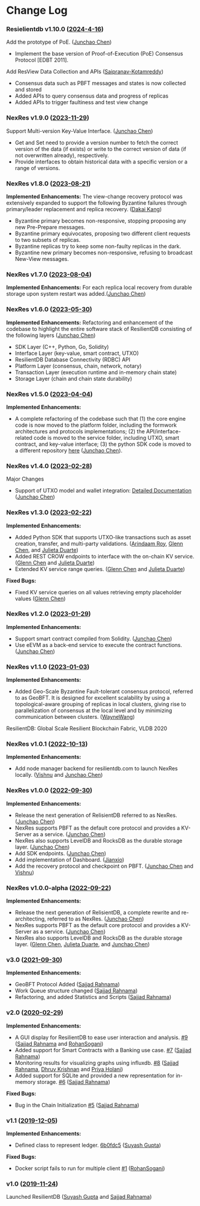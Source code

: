 # Change Log

### Resielientdb v1.10.0 ([2024-4-16](https://github.com/resilientdb/resilientdb/releases/tag/v1.10.0-rc01))

Add the prototype of PoE. ([Junchao Chen](https://github.com/cjcchen))

* Implement the base version of Proof-of-Execution (PoE) Consensus Protocol [EDBT 2011].

Add ResView Data Collection and APIs ([Saipranav-Kotamreddy](https://github.com/Saipranav-Kotamreddy))

* Consensus data such as PBFT messages and states is now collected and stored
* Added APIs to query consensus data and progress of replicas
* Added APIs to trigger faultiness and test view change

### NexRes v1.9.0 ([2023-11-29](https://github.com/resilientdb/resilientdb/releases/tag/nexres-v1.9.0))

Support Multi-version Key-Value Interface. ([Junchao Chen](https://github.com/cjcchen))

* Get and Set need to provide a version number to fetch the correct version of the data (if exists) or write to the correct version of data (if not overwritten already), respectively.
* Provide interfaces to obtain historical data with a specific version or a range of versions.


### NexRes v1.8.0 ([2023-08-21](https://github.com/resilientdb/resilientdb/releases/tag/nexres-v1.8.0))

**Implemented Enhancements:** The view-change recovery protocol was extensively expanded to support the following Byzantine failures through primary/leader replacement and replica recovery. ([Dakai Kang](https://github.com/DakaiKang))

* Byzantine primary becomes non-responsive, stopping proposing any new Pre-Prepare messages.
* Byzantine primary equivocates, proposing two different client requests to two subsets of replicas.
* Byzantine replicas try to keep some non-faulty replicas in the dark.
* Byzantine new primary becomes non-responsive, refusing to broadcast New-View messages.

### NexRes v1.7.0 ([2023-08-04](https://github.com/resilientdb/resilientdb/releases/tag/nexres-v1.7.0))

**Implemented Enhancements:** For each replica local recovery from durable storage upon system restart was added.([Junchao Chen](https://github.com/cjcchen))


### NexRes v1.6.0 ([2023-05-30](https://github.com/resilientdb/resilientdb/releases/tag/nexres-v1.6.0))

**Implemented Enhancements:** Refactoring and enhancement of the codebase to highlight the entire software stack of ResilientDB consisting of the following layers ([Junchao Chen](https://github.com/cjcchen))

* SDK Layer (C++, Python, Go, Solidity)
* Interface Layer (key-value, smart contract, UTXO)
* ResilientDB Database Connectivity (RDBC) API
* Platform Layer (consensus, chain, network, notary)
* Transaction Layer (execution runtime and in-memory chain state)
* Storage Layer (chain and chain state durability)


### NexRes v1.5.0 ([2023-04-04](https://github.com/resilientdb/resilientdb/releases/tag/nexres-v1.5.0))

**Implemented Enhancements:** 
* A complete refactoring of the codebase such that (1) the core engine code is now moved to the platform folder, including the formwork architectures and protocols implementations; (2) the API/interface-related code is moved to the service folder, including UTXO, smart contract, and key-value interface;  (3) the python SDK code is moved to a different repository [here](https://github.com/resilientdb/sdk) ([Junchao Chen](https://github.com/cjcchen)).

### NexRes v1.4.0 ([2023-02-28](https://github.com/resilientdb/resilientdb/releases/tag/nexres-v.1.4.0))
Major Changes
* Support of UTXO model and wallet integration: [Detailed Documentation](https://blog.resilientdb.com/2023/02/12/GettingStartedOnUtxo.html) ([Junchao Chen](https://github.com/cjcchen))


### NexRes v1.3.0 ([2023-02-22](https://github.com/resilientdb/resilientdb/releases/tag/nexres-v1.3.0))

**Implemented Enhancements:** 
* Added Python SDK that supports UTXO-like transactions such as asset creation, transfer, and multi-party validations. ([Arindaam Roy](https://github.com/royari), [Glenn Chen](https://github.com/glenn-chen), and [Julieta Duarte](https://github.com/juduarte00))
* Added REST CROW endpoints to interface with the on-chain KV service. ([Glenn Chen](https://github.com/glenn-chen) and [Julieta Duarte](https://github.com/juduarte00))
* Extended KV service range queries. ([Glenn Chen](https://github.com/glenn-chen) and [Julieta Duarte](https://github.com/juduarte00))

**Fixed Bugs:**
* Fixed KV service queries on all values retrieving empty placeholder values ([Glenn Chen](https://github.com/glenn-chen))

### NexRes v1.2.0 ([2023-01-29](https://github.com/resilientdb/resilientdb/releases/tag/nexres-v1.2.0))

**Implemented Enhancements:** 
* Support smart contract compiled from Solidity. ([Junchao Chen](https://github.com/cjcchen)) 
* Use eEVM as a back-end service to execute the contract functions. ([Junchao Chen](https://github.com/cjcchen))

### NexRes v1.1.0 ([2023-01-03](https://github.com/resilientdb/resilientdb/releases/tag/nexres-v1.1.0))

**Implemented Enhancements:** 

* Added Geo-Scale Byzantine Fault-tolerant consensus protocol, referred to as GeoBFT. It is designed for excellent scalability by using a topological-aware grouping of replicas in local clusters, giving rise to parallelization of consensus at the local level and by minimizing communication between clusters. ([WayneWang](https://github.com/WayneJa))

ResilientDB: Global Scale Resilient Blockchain Fabric, VLDB 2020

### NexRes v1.0.1 ([2022-10-13](https://github.com/resilientdb/resilientdb/releases/tag/nexres-v1.0.1))

**Implemented Enhancements:** 

* Add node manager backend for resilientdb.com to launch NexRes locally. ([Vishnu](https://github.com/sheshavpd) and [Junchao Chen](https://github.com/cjcchen))

### NexRes v1.0.0 ([2022-09-30](https://github.com/resilientdb/resilientdb/releases/tag/nexres-v1.0.0))

**Implemented Enhancements:** 

* Release the next generation of RelisientDB referred to as NexRes. ([Junchao Chen](https://github.com/cjcchen))
* NexRes supports PBFT as the default core protocol and provides a KV-Server as a service. ([Junchao Chen](https://github.com/cjcchen))
* NexRes also supports LevelDB and RocksDB as the durable storage layer. ([Junchao Chen](https://github.com/cjcchen))
* Add SDK endpoints. ([Junchao Chen](https://github.com/cjcchen))
* Add implementation of Dashboard. ([Jianxio](https://github.com/jyu25utk))
* Add the recovery protocol and checkpoint on PBFT. ([Junchao Chen](https://github.com/cjcchen) and [Vishnu](https://github.com/sheshavpd))


### NexRes v1.0.0-alpha ([2022-09-22](https://github.com/resilientdb/resilientdb/releases/tag/nexres-alpha))

**Implemented Enhancements:** 
* Release the next generation of RelisientDB, a complete rewrite and re-architecting, referred to as NexRes. ([Junchao Chen](https://github.com/cjcchen))
* NexRes supports PBFT as the default core protocol and provides a KV-Server as a service. ([Junchao Chen](https://github.com/cjcchen))
* NexRes also supports LevelDB and RocksDB as the durable storage layer. ([Glenn Chen](https://github.com/glenn-chen), [Julieta Duarte](https://github.com/juduarte00), and [Junchao Chen](https://github.com/cjcchen))


### v3.0 ([2021-09-30](https://github.com/resilientdb/resilientdb/releases/tag/v3.0))

**Implemented Enhancements:** 
* GeoBFT Protocol Added ([Sajjad Rahnama](https://github.com/sajjadrahnama))
* Work Queue structure changed ([Sajjad Rahnama](https://github.com/sajjadrahnama))
* Refactoring, and added Statistics and Scripts ([Sajjad Rahnama](https://github.com/sajjadrahnama))


### v2.0 ([2020-02-29](https://github.com/resilientdb/resilientdb/releases/tag/v2.0))

**Implemented Enhancements:** 
* A GUI display for ResilientDB to ease user interaction and analysis. [#9](https://github.com/resilientdb/resilientdb/issues/9) ([Sajjad Rahnama](https://github.com/sajjadrahnama) and [RohanSogani](https://github.com/RohanSogani))
* Added support for Smart Contracts with a Banking use case. [#7](https://github.com/resilientdb/resilientdb/issues/7) ([Sajjad Rahnama](https://github.com/sajjadrahnama))
* Monitoring results for visualizing graphs using influxdb. [#8](https://github.com/resilientdb/resilientdb/issues/8) ([Sajjad Rahnama](https://github.com/sajjadrahnama), [Dhruv Krishnan](https://github.com/DhruvKrish) and [Priya Holani](https://github.com/Holani))
* Added support for SQLite and provided a new representation for in-memory storage. [#6](https://github.com/resilientdb/resilientdb/issues/6) ([Sajjad Rahnama](https://github.com/sajjadrahnama))

**Fixed Bugs:**
* Bug in the Chain Initialization [#5](https://github.com/resilientdb/resilientdb/issues/5) ([Sajjad Rahnama](https://github.com/sajjadrahnama))


### v1.1 ([2019-12-05](https://github.com/resilientdb/resilientdb/releases/tag/v1.1)) 

**Implemented Enhancements:**
* Defined class to represent ledger. [6b0fdc5](https://github.com/resilientdb/resilientdb/commit/56f500fe5e4749c45f57dc8e62d12bc7a218ce69) ([Suyash Gupta](https://github.com/gupta-suyash))

**Fixed Bugs:**
* Docker script fails to run for multiple client [#1](https://github.com/resilientdb/resilientdb/issues/1) ([RohanSogani](https://github.com/RohanSogani))	

### v1.0 ([2019-11-24](https://github.com/resilientdb/resilientdb/releases/tag/v1.0)) 

Launched ResilientDB ([Suyash Gupta](https://github.com/gupta-suyash) and [Sajjad Rahnama](https://github.com/sajjadrahnama))



